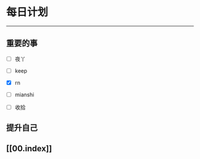 
# 每日计划
---
## 重要的事

- [ ]    夜丫
- [ ]   keep
- [x]  rn
- [ ] mianshi
- [ ] 收拾




## 提升自己

  



## [[00.index]]










